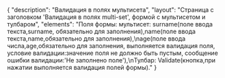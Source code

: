 {
"description": "Валидация в полях мультисета",
"layout": "Страница с заголовком 'Валидация в полях multi-set', формой с мультисетом и тулбаром",
"elements": "Поля формы: мультисет: surname(поле ввода текста,surname, обязательно для заполнения),name(поле ввода текста,name,обязательно для заполнения),\nage(поле ввода числа,age,обязательно для заполнения, выполняется валидация поля, условие валидации:значение поля не должно быть пустым, сообщение ошибки валидации:'Не заполнено поле'),\nТулбар: Validate(кнопка,при нажатии выполняется валидация полей формы)."
}
